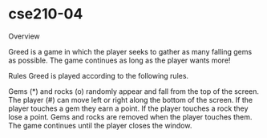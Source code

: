 # cse210-04
Overview

Greed is a game in which the player seeks to gather as many falling gems as possible. The game continues as long as the player wants more!

Rules Greed is played according to the following rules.

Gems (*) and rocks (o) randomly appear and fall from the top of the screen. The player (#) can move left or right along the bottom of the screen. If the player touches a gem they earn a point. If the player touches a rock they lose a point. Gems and rocks are removed when the player touches them. The game continues until the player closes the window.
